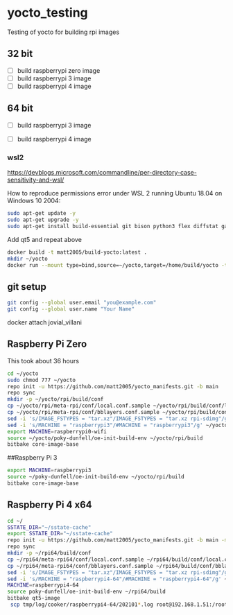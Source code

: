 # yocto_testing

Testing of yocto for building rpi images

## 32 bit

- [ ] build raspberrypi zero image
- [ ] build raspberrypi 3 image
- [ ] build raspberrypi 4 image

## 64 bit
- [ ] build raspberrypi 3 image
- [ ] build raspberrypi 4 image


### wsl2

https://devblogs.microsoft.com/commandline/per-directory-case-sensitivity-and-wsl/

How to reproduce permissions error under WSL 2 running Ubuntu 18.04 on Windows 10 2004:
```bash
sudo apt-get update -y
sudo apt-get upgrade -y
sudo apt-get install build-essential git bison python3 flex diffstat gawk chrpath diffstat texinfo -y
```

Add qt5 and repeat above 

```bash
docker build -t matt2005/build-yocto:latest .
mkdir ~/yocto
docker run --mount type=bind,source=~/yocto,target=/home/build/yocto -ti matt2005/build-yocto:latest
```

## git setup

```bash
git config --global user.email "you@example.com"
git config --global user.name "Your Name"
```

docker attach jovial_villani

## Raspberry Pi Zero

This took about 36 hours
```bash
cd ~/yocto
sudo chmod 777 ~/yocto
repo init -u https://github.com/matt2005/yocto_manifests.git -b main
repo sync
mkdir -p ~/yocto/rpi/build/conf
cp ~/yocto/rpi/meta-rpi/conf/local.conf.sample ~/yocto/rpi/build/conf/local.conf
cp ~/yocto/rpi/meta-rpi/conf/bblayers.conf.sample ~/yocto/rpi/build/conf/bblayers.conf
sed -i 's/IMAGE_FSTYPES = "tar.xz"/IMAGE_FSTYPES = "tar.xz rpi-sdimg"/g' ~/yocto/rpi/build/conf/local.conf
sed -i 's/MACHINE = "raspberrypi3"/#MACHINE = "raspberrypi3"/g' ~/yocto/rpi/build/conf/local.conf
export MACHINE=raspberrypi0-wifi
source ~/yocto/poky-dunfell/oe-init-build-env ~/yocto/rpi/build
bitbake core-image-base
```

##Raspberry Pi 3
```bash
export MACHINE=raspberrypi3
source ~/poky-dunfell/oe-init-build-env ~/yocto/rpi/build
bitbake core-image-base

```

## Raspberry Pi 4 x64

```bash
cd ~/
SSTATE_DIR="~/sstate-cache"
export SSTATE_DIR="~/sstate-cache"
repo init -u https://github.com/matt2005/yocto_manifests.git -b main -m rpi4_x64.xml
repo sync
mkdir -p ~/rpi64/build/conf
cp ~/rpi64/meta-rpi64/conf/local.conf.sample ~/rpi64/build/conf/local.conf
cp ~/rpi64/meta-rpi64/conf/bblayers.conf.sample ~/rpi64/build/conf/bblayers.conf
sed -i 's/IMAGE_FSTYPES = "tar.xz"/IMAGE_FSTYPES = "tar.xz rpi-sdimg"/g' ~/rpi64/build/conf/local.conf
sed -i 's/MACHINE = "raspberrypi4-64"/#MACHINE = "raspberrypi4-64"/g' ~/rpi64/build/conf/local.conf
MACHINE=raspberrypi4-64
source poky-dunfell/oe-init-build-env ~/rpi64/build
bitbake qt5-image
 scp tmp/log/cooker/raspberrypi4-64/202101*.log root@192.168.1.51:/root/logs


```